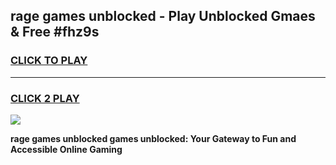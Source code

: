 
## rage games unblocked - Play Unblocked Gmaes & Free #fhz9s
<h3>
<a href="https://premium.freeplayer.one?title=rage_games_unblocked&ref=01M">CLICK TO PLAY</a></h3>
<hr>

<h3>
<a href="https://premium.freeplayer.one?title=rage_games_unblocked&ref=01M">CLICK 2 PLAY</a>
  
</h3>

<a href="https://premium.freeplayer.one?title=rage_games_unblocked&ref=01M"><img src="https://clearcache.store/games.png"></a>


**rage games unblocked games unblocked: Your Gateway to Fun and Accessible Online Gaming**
